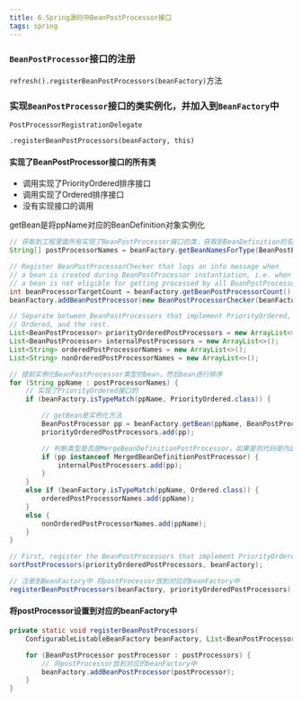 ```yaml
---
title: 6.Spring源码中BeanPostProcessor接口
tags: spring
---
```


### `BeanPostProcessor`接口的注册

`refresh().registerBeanPostProcessors(beanFactory)`方法

### 实现`BeanPostProcessor`接口的类实例化，并加入到`BeanFactory`中

`PostProcessorRegistrationDelegate`

`.registerBeanPostProcessors(beanFactory, this)`

#### 实现了BeanPostProcessor接口的所有类

- 调用实现了PriorityOrdered排序接口
- 调用实现了Ordered排序接口
- 没有实现接口的调用

getBean是将ppName对应的BeanDefinition对象实例化

```java
// 获取到工程里面所有实现了BeanPostProcessor接口的类，获取到BeanDefinition的名称
String[] postProcessorNames = beanFactory.getBeanNamesForType(BeanPostProcessor.class, true, false);

// Register BeanPostProcessorChecker that logs an info message when
// a bean is created during BeanPostProcessor instantiation, i.e. when
// a bean is not eligible for getting processed by all BeanPostProcessors.
int beanProcessorTargetCount = beanFactory.getBeanPostProcessorCount() + 1 + postProcessorNames.length;
beanFactory.addBeanPostProcessor(new BeanPostProcessorChecker(beanFactory, beanProcessorTargetCount));

// Separate between BeanPostProcessors that implement PriorityOrdered,
// Ordered, and the rest.
List<BeanPostProcessor> priorityOrderedPostProcessors = new ArrayList<>();
List<BeanPostProcessor> internalPostProcessors = new ArrayList<>();
List<String> orderedPostProcessorNames = new ArrayList<>();
List<String> nonOrderedPostProcessorNames = new ArrayList<>();

// 提前实例化BeanPostProcessor类型的bean，然后bean进行排序
for (String ppName : postProcessorNames) {
    // 实现了PriorityOrdered接口的
    if (beanFactory.isTypeMatch(ppName, PriorityOrdered.class)) {

        // getBean是实例化方法
        BeanPostProcessor pp = beanFactory.getBean(ppName, BeanPostProcessor.class);
        priorityOrderedPostProcessors.add(pp);

        // 判断类型是否是MergeBeanDefinitionPostProcessor，如果是则代码是内部使用的
        if (pp instanceof MergedBeanDefinitionPostProcessor) {
            internalPostProcessors.add(pp);
        }
    }
    else if (beanFactory.isTypeMatch(ppName, Ordered.class)) {
        orderedPostProcessorNames.add(ppName);
    }
    else {
        nonOrderedPostProcessorNames.add(ppName);
    }
}

// First, register the BeanPostProcessors that implement PriorityOrdered.
sortPostProcessors(priorityOrderedPostProcessors, beanFactory);

// 注册到BeanFactory中 将postProcessor放到对应的beanFactory中
registerBeanPostProcessors(beanFactory, priorityOrderedPostProcessors);
```

#### 将postProcessor设置到对应的beanFactory中

```java
private static void registerBeanPostProcessors(
    ConfigurableListableBeanFactory beanFactory, List<BeanPostProcessor> postProcessors) {

    for (BeanPostProcessor postProcessor : postProcessors) {
        // 将postProcessor放到对应的beanFactory中
        beanFactory.addBeanPostProcessor(postProcessor);
    }
}
```

